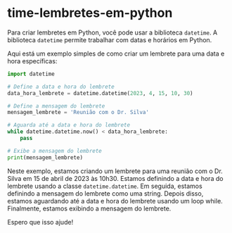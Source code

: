 # time-lembretes-em-python

Para criar lembretes em Python, você pode usar a biblioteca `datetime`. A biblioteca `datetime` permite trabalhar com datas e horários em Python.

Aqui está um exemplo simples de como criar um lembrete para uma data e hora específicas:

```python
import datetime

# Define a data e hora do lembrete
data_hora_lembrete = datetime.datetime(2023, 4, 15, 10, 30)

# Define a mensagem do lembrete    
mensagem_lembrete = 'Reunião com o Dr. Silva'

# Aguarda até a data e hora do lembrete
while datetime.datetime.now() < data_hora_lembrete:
    pass

# Exibe a mensagem do lembrete
print(mensagem_lembrete)
```

Neste exemplo, estamos criando um lembrete para uma reunião com o Dr. Silva em 15 de abril de 2023 às 10h30. Estamos definindo a data e hora do lembrete usando a classe `datetime.datetime`. Em seguida, estamos definindo a mensagem do lembrete como uma string. Depois disso, estamos aguardando até a data e hora do lembrete usando um loop while. Finalmente, estamos exibindo a mensagem do lembrete.

Espero que isso ajude!
